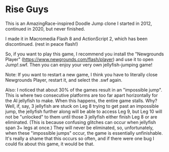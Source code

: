 # Rise Guys
This is an AmazingRace-inspired Doodle Jump clone I started in 2012, continued in 2020, but never finished.

I made it in Macromedia Flash 8 and ActionScript 2, which has been discontinued. (rest in peace flash!)

So, if you want to play this game, I recommend you install the "Newgrounds Player" (https://www.newgrounds.com/flash/player) and use it to open Jump!.swf. Then you can enjoy your very own jellyfish-jumping game!

Note: If you want to restart a new game, I think you have to literally close Newgrounds Player, restart it, and select the .swf again.

Also: I noticed that about 30% of the games result in an "impossible jump". This is where two consecutive platforms are too far apart horizontally for the AI jellyfish to make. When this happens, the entire game stalls. Why? Well, if, say, 3 jellyfish are stuck on Leg 8 trying to get past an impossible jump, the jellyfish further along will be able to access Leg 9, but Leg 10 will not be "unlocked" to them until those 3 jellyfish either finish Leg 8 or are eliminated. (This is because confusing glitches can occur when jellyfish span 3+ legs at once.) They will never be eliminated, so, unfortunately, when these "impossible jumps" occur, the game is essentially unfinishable. It's really a shame that this occurs so often, and if there were one bug I could fix about this game, it would be that.
